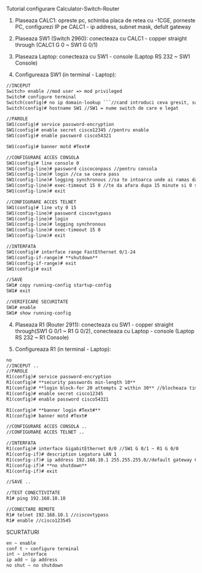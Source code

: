 Tutorial configurare Calculator-Switch-Router

1. Plaseaza CALC1: opreste pc, schimba placa de retea cu -1CGE, porneste PC, configurezi IP pe CALC1 - ip address, subnet mask, defult gateway

2. Plaseaza SW1 (Switch 2960): conecteaza cu CALC1 - copper straight through (CALC1 G 0 ~ SW1 G 0/1)

3. Plaseaza Laptop: conecteaza cu SW1 - console (Laptop RS 232 ~ SW1 Console)

3. Configureaza SW1 (in terminal - Laptop):
```markdown
//INCEPUT
Switch> enable //mod user => mod privileged
Switch# configure terminal
Switch(config)# no ip domain-lookup ```//cand introduci ceva gresit, sa nu astepti degeaba```
Switch(config)# hostname SW1 //SW1 = nume switch de care e legat

//PAROLE
SW1(config)# service password-encryption
SW1(config)# enable secret cisco12345 //pentru enable
SW1(config)# enable password cisco54321

SW1(config)# banner motd #Text#

//CONFIGURARE ACCES CONSOLA
SW1(config)# line console 0
SW1(config-line)# password ciscoconpass //pentru consola
SW1(config-line)# login //ca sa ceara pass
SW1(config-line)# logging synchronous //sa te intoarca unde ai ramas daca vin mesaje de la OS
SW1(config-line)# exec-timeout 15 0 //te da afara dupa 15 minute si 0 secunde
SW1(config-line)# exit

//CONFIGURARE ACCES TELNET
SW1(config)# line vty 0 15
SW1(config-line)# password ciscovtypass
SW1(config-line)# login
SW1(config-line)# logging synchronous
SW1(config-line)# exec-timeout 15 0
SW1(config-line)# exit

//INTERFATA
SW1(config)# interface range FastEthernet 0/1-24
SW1(config-if-range)# **shutdown**
SW1(config-if-range)# exit
SW1(config)# exit

//SAVE
SW1# copy running-config startup-config
SW1# exit

//VERIFICARE SECURITATE
SW1# enable
SW1# show running-config
```

4. Plaseaza R1 (Router 2911): conecteaza cu SW1 - copper straight through(SW1 G 0/1 ~ R1 G 0/2), conecteaza cu Laptop - console (Laptop RS 232 ~ R1 Console)

5. Configureaza R1 (in terminal - Laptop):

```markdown
no
//INCEPUT ..
//PAROLE
R1(config)# service password-encryption
R1(config)# **security passwords min-length 10**
R1(config)# **login block-for 20 attempts 2 within 30** //blocheaza timp de 20 de secunde la doua incercari gresite in interval de 30 de secunde
R1(config)# enable secret cisco12345
R1(config)# enable password cisco54321

R1(config)# **banner login #Text#**
R1(config)# banner motd #Text#

//CONFIGURARE ACCES CONSOLA ..
//CONFIGURARE ACCES TELNET ..

//INTERFATA
R1(config)# interface GigabitEthernet 0/0 //SW1 G 0/1 ~ R1 G 0/0
R1(config-if)# description Legatura LAN 1
R1(config-if)# ip address 192.168.10.1 255.255.255.0//default gateway CALC1, subnet mask CALC 1
R1(config-if)# **no shutdown**
R1(config-if)# exit

//SAVE ..

//TEST CONECTIVITATE
R1# ping 192.168.10.10

//CONECTARE REMOTE
R1# telnet 192.168.10.1 //ciscovtypass
R1# enable //cisco123545
```

SCURTATURI
```markdown
en ~ enable
conf t ~ configure terminal
int ~ interface
ip add ~ ip address
no shut ~ no shutdown
```
